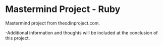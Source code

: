 # Mastermind Project - Ruby

Mastermind project from theodinproject.com.

-Additional information and thoughts will be included at the conclusion of this project.